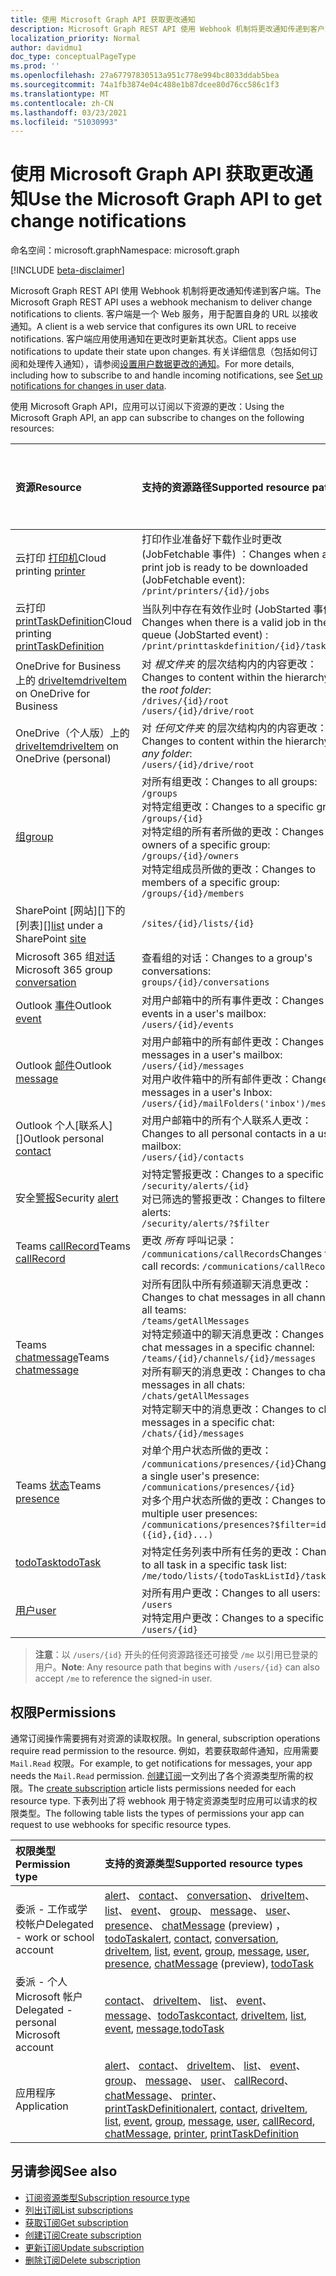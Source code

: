 ```yaml
---
title: 使用 Microsoft Graph API 获取更改通知
description: Microsoft Graph REST API 使用 Webhook 机制将更改通知传递到客户端。 客户端是一个 Web 服务，用于配置自身的 URL 以接收通知。 客户端应用使用通知在更改时更新其状态。 有关详细信息（包括如何订阅和处理传入通知），请参阅“设置用户数据更改的通知”。
localization_priority: Normal
author: davidmu1
doc_type: conceptualPageType
ms.prod: ''
ms.openlocfilehash: 27a67797830513a951c778e994bc8033ddab5bea
ms.sourcegitcommit: 74a1fb3874e04c488e1b87dcee80d76cc586c1f3
ms.translationtype: MT
ms.contentlocale: zh-CN
ms.lasthandoff: 03/23/2021
ms.locfileid: "51030993"
---
```

# <a name="use-the-microsoft-graph-api-to-get-change-notifications"></a><span data-ttu-id="dc070-106">使用 Microsoft Graph API 获取更改通知</span><span class="sxs-lookup"><span data-stu-id="dc070-106">Use the Microsoft Graph API to get change notifications</span></span>

<span data-ttu-id="dc070-107">命名空间：microsoft.graph</span><span class="sxs-lookup"><span data-stu-id="dc070-107">Namespace: microsoft.graph</span></span>

[!INCLUDE [beta-disclaimer](../../includes/beta-disclaimer.md)]

<span data-ttu-id="dc070-108">Microsoft Graph REST API 使用 Webhook 机制将更改通知传递到客户端。</span><span class="sxs-lookup"><span data-stu-id="dc070-108">The Microsoft Graph REST API uses a webhook mechanism to deliver change notifications to clients.</span></span> <span data-ttu-id="dc070-109">客户端是一个 Web 服务，用于配置自身的 URL 以接收通知。</span><span class="sxs-lookup"><span data-stu-id="dc070-109">A client is a web service that configures its own URL to receive notifications.</span></span> <span data-ttu-id="dc070-110">客户端应用使用通知在更改时更新其状态。</span><span class="sxs-lookup"><span data-stu-id="dc070-110">Client apps use notifications to update their state upon changes.</span></span> <span data-ttu-id="dc070-111">有关详细信息（包括如何订阅和处理传入通知），请参阅[设置用户数据更改的通知](/graph/webhooks)。</span><span class="sxs-lookup"><span data-stu-id="dc070-111">For more details, including how to subscribe to and handle incoming notifications, see [Set up notifications for changes in user data](/graph/webhooks).</span></span>

<span data-ttu-id="dc070-112">使用 Microsoft Graph API，应用可以订阅以下资源的更改：</span><span class="sxs-lookup"><span data-stu-id="dc070-112">Using the Microsoft Graph API, an app can subscribe to changes on the following resources:</span></span>

| <span data-ttu-id="dc070-113">**资源**</span><span class="sxs-lookup"><span data-stu-id="dc070-113">**Resource**</span></span> | <span data-ttu-id="dc070-114">**支持的资源路径**</span><span class="sxs-lookup"><span data-stu-id="dc070-114">**Supported resource paths**</span></span> | <span data-ttu-id="dc070-115">**可包含在通知中的资源数据**</span><span class="sxs-lookup"><span data-stu-id="dc070-115">**Resource data can be included in notifications**</span></span>                  |
|:----------------|:------------|:-----------------------------------------|
| <span data-ttu-id="dc070-116">云打印 [打印机][]</span><span class="sxs-lookup"><span data-stu-id="dc070-116">Cloud printing [printer][]</span></span> | <span data-ttu-id="dc070-117">打印作业准备好下载作业时更改 (JobFetchable 事件) ：</span><span class="sxs-lookup"><span data-stu-id="dc070-117">Changes when a print job is ready to be downloaded (JobFetchable event):</span></span><br>`/print/printers/{id}/jobs` | <span data-ttu-id="dc070-118">否</span><span class="sxs-lookup"><span data-stu-id="dc070-118">No</span></span> |
| <span data-ttu-id="dc070-119">云打印 [printTaskDefinition][]</span><span class="sxs-lookup"><span data-stu-id="dc070-119">Cloud printing [printTaskDefinition][]</span></span> | <span data-ttu-id="dc070-120">当队列中存在有效作业时 (JobStarted 事件) ：</span><span class="sxs-lookup"><span data-stu-id="dc070-120">Changes when there is a valid job in the queue (JobStarted event) :</span></span><br>`/print/printtaskdefinition/{id}/tasks` | <span data-ttu-id="dc070-121">否</span><span class="sxs-lookup"><span data-stu-id="dc070-121">No</span></span> |
| <span data-ttu-id="dc070-122">OneDrive for Business 上的 [driveItem][]</span><span class="sxs-lookup"><span data-stu-id="dc070-122">[driveItem][] on OneDrive for Business</span></span> | <span data-ttu-id="dc070-123">对 _根文件夹_ 的层次结构内的内容更改：</span><span class="sxs-lookup"><span data-stu-id="dc070-123">Changes to content within the hierarchy of the _root folder_:</span></span><br>`/drives/{id}/root`<br> `/users/{id}/drive/root` | <span data-ttu-id="dc070-124">否</span><span class="sxs-lookup"><span data-stu-id="dc070-124">No</span></span> |
| <span data-ttu-id="dc070-125">OneDrive（个人版）上的 [driveItem][]</span><span class="sxs-lookup"><span data-stu-id="dc070-125">[driveItem][] on OneDrive (personal)</span></span> | <span data-ttu-id="dc070-126">对 _任何文件夹_ 的层次结构内的内容更改：</span><span class="sxs-lookup"><span data-stu-id="dc070-126">Changes to content within the hierarchy of _any folder_:</span></span><br>`/users/{id}/drive/root` | <span data-ttu-id="dc070-127">否</span><span class="sxs-lookup"><span data-stu-id="dc070-127">No</span></span> |
| <span data-ttu-id="dc070-128">[组][]</span><span class="sxs-lookup"><span data-stu-id="dc070-128">[group][]</span></span> | <span data-ttu-id="dc070-129">对所有组更改：</span><span class="sxs-lookup"><span data-stu-id="dc070-129">Changes to all groups:</span></span><br>`/groups` <br><span data-ttu-id="dc070-130">对特定组更改：</span><span class="sxs-lookup"><span data-stu-id="dc070-130">Changes to a specific group:</span></span><br>`/groups/{id}`<br><span data-ttu-id="dc070-131">对特定组的所有者所做的更改：</span><span class="sxs-lookup"><span data-stu-id="dc070-131">Changes to owners of a specific group:</span></span><br>`/groups/{id}/owners`<br><span data-ttu-id="dc070-132">对特定组成员所做的更改：</span><span class="sxs-lookup"><span data-stu-id="dc070-132">Changes to members of a specific group:</span></span><br>`/groups/{id}/members` | <span data-ttu-id="dc070-133">否</span><span class="sxs-lookup"><span data-stu-id="dc070-133">No</span></span> |
| <span data-ttu-id="dc070-134">SharePoint [网站][]下的[列表][]</span><span class="sxs-lookup"><span data-stu-id="dc070-134">[list][] under a SharePoint [site][]</span></span> | `/sites/{id}/lists/{id}` | <span data-ttu-id="dc070-135">否</span><span class="sxs-lookup"><span data-stu-id="dc070-135">No</span></span> |
| <span data-ttu-id="dc070-136">Microsoft 365 组[对话][]</span><span class="sxs-lookup"><span data-stu-id="dc070-136">Microsoft 365 group [conversation][]</span></span> | <span data-ttu-id="dc070-137">查看组的对话：</span><span class="sxs-lookup"><span data-stu-id="dc070-137">Changes to a group's conversations:</span></span><br>`groups/{id}/conversations` | <span data-ttu-id="dc070-138">否</span><span class="sxs-lookup"><span data-stu-id="dc070-138">No</span></span> |
| <span data-ttu-id="dc070-139">Outlook [事件][]</span><span class="sxs-lookup"><span data-stu-id="dc070-139">Outlook [event][]</span></span> | <span data-ttu-id="dc070-140">对用户邮箱中的所有事件更改：</span><span class="sxs-lookup"><span data-stu-id="dc070-140">Changes to all events in a user's mailbox:</span></span><br>`/users/{id}/events` | <span data-ttu-id="dc070-141">否</span><span class="sxs-lookup"><span data-stu-id="dc070-141">No</span></span> |
| <span data-ttu-id="dc070-142">Outlook [邮件][]</span><span class="sxs-lookup"><span data-stu-id="dc070-142">Outlook [message][]</span></span> | <span data-ttu-id="dc070-143">对用户邮箱中的所有邮件更改：</span><span class="sxs-lookup"><span data-stu-id="dc070-143">Changes to all messages in a user's mailbox:</span></span> <br>`/users/{id}/messages`<br><span data-ttu-id="dc070-144">对用户收件箱中的所有邮件更改：</span><span class="sxs-lookup"><span data-stu-id="dc070-144">Changes to messages in a user's Inbox:</span></span><br>`/users/{id}/mailFolders('inbox')/messages` | <span data-ttu-id="dc070-145">否</span><span class="sxs-lookup"><span data-stu-id="dc070-145">No</span></span> |
| <span data-ttu-id="dc070-146">Outlook 个人[联系人][]</span><span class="sxs-lookup"><span data-stu-id="dc070-146">Outlook personal [contact][]</span></span> | <span data-ttu-id="dc070-147">对用户邮箱中的所有个人联系人更改：</span><span class="sxs-lookup"><span data-stu-id="dc070-147">Changes to all personal contacts in a user's mailbox:</span></span><br>`/users/{id}/contacts` | <span data-ttu-id="dc070-148">否</span><span class="sxs-lookup"><span data-stu-id="dc070-148">No</span></span> |
| <span data-ttu-id="dc070-149">安全[警报][]</span><span class="sxs-lookup"><span data-stu-id="dc070-149">Security [alert][]</span></span> | <span data-ttu-id="dc070-150">对特定警报更改：</span><span class="sxs-lookup"><span data-stu-id="dc070-150">Changes to a specific alert:</span></span><br>`/security/alerts/{id}` <br><span data-ttu-id="dc070-151">对已筛选的警报更改：</span><span class="sxs-lookup"><span data-stu-id="dc070-151">Changes to filtered alerts:</span></span><br> `/security/alerts/?$filter`| <span data-ttu-id="dc070-152">否</span><span class="sxs-lookup"><span data-stu-id="dc070-152">No</span></span> |
| <span data-ttu-id="dc070-153">Teams [callRecord][]</span><span class="sxs-lookup"><span data-stu-id="dc070-153">Teams [callRecord][]</span></span> | <span data-ttu-id="dc070-154">更改 _所有_ 呼叫记录： `/communications/callRecords`</span><span class="sxs-lookup"><span data-stu-id="dc070-154">Changes to _all_ call records: `/communications/callRecords`</span></span> | <span data-ttu-id="dc070-155">否</span><span class="sxs-lookup"><span data-stu-id="dc070-155">No</span></span> |
| <span data-ttu-id="dc070-156">Teams [chatmessage][]</span><span class="sxs-lookup"><span data-stu-id="dc070-156">Teams [chatmessage][]</span></span> | <span data-ttu-id="dc070-157">对所有团队中所有频道聊天消息更改：</span><span class="sxs-lookup"><span data-stu-id="dc070-157">Changes to chat messages in all channels in all teams:</span></span><br>`/teams/getAllMessages` <br><span data-ttu-id="dc070-158">对特定频道中的聊天消息更改：</span><span class="sxs-lookup"><span data-stu-id="dc070-158">Changes to chat messages in a specific channel:</span></span><br>`/teams/{id}/channels/{id}/messages`<br><span data-ttu-id="dc070-159">对所有聊天的消息更改：</span><span class="sxs-lookup"><span data-stu-id="dc070-159">Changes to chat messages in all chats:</span></span><br>`/chats/getAllMessages` <br><span data-ttu-id="dc070-160">对特定聊天中的消息更改：</span><span class="sxs-lookup"><span data-stu-id="dc070-160">Changes to chat messages in a specific chat:</span></span><br>`/chats/{id}/messages` | <span data-ttu-id="dc070-161">是</span><span class="sxs-lookup"><span data-stu-id="dc070-161">Yes</span></span> |
| <span data-ttu-id="dc070-162">Teams [状态][]</span><span class="sxs-lookup"><span data-stu-id="dc070-162">Teams [presence][]</span></span> | <span data-ttu-id="dc070-163">对单个用户状态所做的更改： `/communications/presences/{id}`</span><span class="sxs-lookup"><span data-stu-id="dc070-163">Changes to a single user's presence: `/communications/presences/{id}`</span></span> <br> <span data-ttu-id="dc070-164">对多个用户状态所做的更改：</span><span class="sxs-lookup"><span data-stu-id="dc070-164">Changes to multiple user presences:</span></span><br> `/communications/presences?$filter=id in ({id},{id}...)` | <span data-ttu-id="dc070-165">是</span><span class="sxs-lookup"><span data-stu-id="dc070-165">Yes</span></span> |
| <span data-ttu-id="dc070-166">[todoTask][]</span><span class="sxs-lookup"><span data-stu-id="dc070-166">[todoTask][]</span></span> | <span data-ttu-id="dc070-167">对特定任务列表中所有任务的更改：</span><span class="sxs-lookup"><span data-stu-id="dc070-167">Changes to all task in a specific task list:</span></span><br>`/me/todo/lists/{todoTaskListId}/tasks` | <span data-ttu-id="dc070-168">否</span><span class="sxs-lookup"><span data-stu-id="dc070-168">No</span></span> |
| <span data-ttu-id="dc070-169">[用户][]</span><span class="sxs-lookup"><span data-stu-id="dc070-169">[user][]</span></span> | <span data-ttu-id="dc070-170">对所有用户更改：</span><span class="sxs-lookup"><span data-stu-id="dc070-170">Changes to all users:</span></span><br>`/users` <br><span data-ttu-id="dc070-171">对特定用户更改：</span><span class="sxs-lookup"><span data-stu-id="dc070-171">Changes to a specific user:</span></span><br>`/users/{id}`| <span data-ttu-id="dc070-172">否</span><span class="sxs-lookup"><span data-stu-id="dc070-172">No</span></span> |


> <span data-ttu-id="dc070-173">**注意**：以 `/users/{id}` 开头的任何资源路径还可接受 `/me` 以引用已登录的用户。</span><span class="sxs-lookup"><span data-stu-id="dc070-173">**Note**: Any resource path that begins with `/users/{id}` can also accept `/me` to reference the signed-in user.</span></span>

## <a name="permissions"></a><span data-ttu-id="dc070-174">权限</span><span class="sxs-lookup"><span data-stu-id="dc070-174">Permissions</span></span>

<span data-ttu-id="dc070-175">通常订阅操作需要拥有对资源的读取权限。</span><span class="sxs-lookup"><span data-stu-id="dc070-175">In general, subscription operations require read permission to the resource.</span></span> <span data-ttu-id="dc070-176">例如，若要获取邮件通知，应用需要 `Mail.Read` 权限。</span><span class="sxs-lookup"><span data-stu-id="dc070-176">For example, to get notifications for messages, your app needs the `Mail.Read` permission.</span></span> <span data-ttu-id="dc070-177">[创建订阅](../api/subscription-post-subscriptions.md)一文列出了各个资源类型所需的权限。</span><span class="sxs-lookup"><span data-stu-id="dc070-177">The [create subscription](../api/subscription-post-subscriptions.md) article lists permissions needed for each resource type.</span></span> <span data-ttu-id="dc070-178">下表列出了将 webhook 用于特定资源类型时应用可以请求的权限类型。</span><span class="sxs-lookup"><span data-stu-id="dc070-178">The following table lists the types of permissions your app can request to use webhooks for specific resource types.</span></span>

| <span data-ttu-id="dc070-179">权限类型</span><span class="sxs-lookup"><span data-stu-id="dc070-179">Permission type</span></span>                        | <span data-ttu-id="dc070-180">支持的资源类型</span><span class="sxs-lookup"><span data-stu-id="dc070-180">Supported resource types</span></span>                                                      |
| :------------------------------------- | :------------------------------------------------------------------------------------ |
| <span data-ttu-id="dc070-181">委派 - 工作或学校帐户</span><span class="sxs-lookup"><span data-stu-id="dc070-181">Delegated - work or school account</span></span>     | <span data-ttu-id="dc070-182">[alert][]、 [contact][]、 [conversation][]、 [driveItem][]、 [list][]、 [event][]、 [group][]、 [message][]、 [user][]、 [presence][]、 [chatMessage][] (preview) ， [todoTask][]</span><span class="sxs-lookup"><span data-stu-id="dc070-182">[alert][], [contact][], [conversation][], [driveItem][], [list][], [event][], [group][], [message][], [user][], [presence][], [chatMessage][] (preview), [todoTask][]</span></span> |
| <span data-ttu-id="dc070-183">委派 - 个人 Microsoft 帐户</span><span class="sxs-lookup"><span data-stu-id="dc070-183">Delegated - personal Microsoft account</span></span> | <span data-ttu-id="dc070-184">[contact][]、 [driveItem][]、 [list][]、 [event][]、 [message][]、[todoTask][]</span><span class="sxs-lookup"><span data-stu-id="dc070-184">[contact][], [driveItem][], [list][], [event][], [message][],[todoTask][]</span></span>                                     |
| <span data-ttu-id="dc070-185">应用程序</span><span class="sxs-lookup"><span data-stu-id="dc070-185">Application</span></span>                            | <span data-ttu-id="dc070-186">[alert][]、 [contact][]、 [driveItem][]、 [list][]、 [event][]、 [group][]、 [message][]、 [user][]、 [callRecord][]、 [chatMessage][]、 [printer][]、 [printTaskDefinition][]</span><span class="sxs-lookup"><span data-stu-id="dc070-186">[alert][], [contact][], [driveItem][], [list][], [event][], [group][], [message][], [user][], [callRecord][], [chatMessage][], [printer][], [printTaskDefinition][]</span></span>|

## <a name="see-also"></a><span data-ttu-id="dc070-187">另请参阅</span><span class="sxs-lookup"><span data-stu-id="dc070-187">See also</span></span>

- [<span data-ttu-id="dc070-188">订阅资源类型</span><span class="sxs-lookup"><span data-stu-id="dc070-188">Subscription resource type</span></span>](subscription.md)
- [<span data-ttu-id="dc070-189">列出订阅</span><span class="sxs-lookup"><span data-stu-id="dc070-189">List subscriptions</span></span>](../api/subscription-list.md)
- [<span data-ttu-id="dc070-190">获取订阅</span><span class="sxs-lookup"><span data-stu-id="dc070-190">Get subscription</span></span>](../api/subscription-get.md)
- [<span data-ttu-id="dc070-191">创建订阅</span><span class="sxs-lookup"><span data-stu-id="dc070-191">Create subscription</span></span>](../api/subscription-post-subscriptions.md)
- [<span data-ttu-id="dc070-192">更新订阅</span><span class="sxs-lookup"><span data-stu-id="dc070-192">Update subscription</span></span>](../api/subscription-update.md)
- [<span data-ttu-id="dc070-193">删除订阅</span><span class="sxs-lookup"><span data-stu-id="dc070-193">Delete subscription</span></span>](../api/subscription-delete.md)

[chatMessage]: ./chatmessage.md
[contact]: ./contact.md
[对话]: ./conversation.md
[conversation]: ./conversation.md
[driveItem]: ./driveitem.md
[list]: ./list.md
[site]: ./site.md
[事件]: ./event.md
[event]: ./event.md
[组]: ./group.md
[group]: ./group.md
[邮件]: ./message.md
[message]: ./message.md
[用户]: ./user.md
[user]: ./user.md
[callRecord]: ./callrecords-callrecord.md
[警报]: ./alert.md
[alert]: ./alert.md
[状态]: ./presence.md
[presence]: ./presence.md
[打印机]: ./printer.md
[printer]: ./printer.md
[printTaskDefinition]: ./printtaskdefinition.md
[todoTask]: ./todoTask.md

